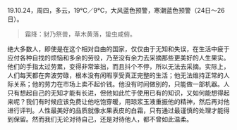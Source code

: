 <link href="../../css/style.css" rel="stylesheet" type="text/css" />

<span class="fzzy">19.10.24，周四，多云，19℃／9℃，大风蓝色预警，寒潮蓝色预警（24日～26日）。

> 霜降：豺乃祭兽，草木黄落，蛰虫咸俯。

<div class="p">

<span class="wavy">绝大多数人，即使是在这个相对自由的国家，仅仅由于无知和失误，在生活中疲于应付各种自找的烦恼和多余的劳役，乃至没有余力去采摘那些更美好的人生果实。他们的手指太过劳累，变得非常笨拙，而且抖个不停，所以无法去采摘。实际上，人们每天都在奔波劳碌，根本没有闲暇享受真正完整的生活；他无法维持正常的人际关系；他的劳力在市场上卖不起价钱。他没有时间做别的，只能做一部机器。人只有想起自己的无知才能有长进，但他如此忙于使用已有的知识，又如何能想得起来呢？我们有时候应该免费让他吃饱穿暖，用琼浆玉液重振他的精神，然后再对他进行评判。人性最美好的品质就像水果表皮的白霜，只有通过最谨慎的处理才能得到保留。然而我们无论对待自己，还是对待他人，都不曾如此温柔。

